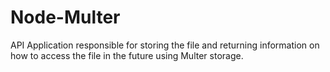 # Node-Multer
API Application responsible for storing the file and returning information on how to access the file in the future using Multer storage.
